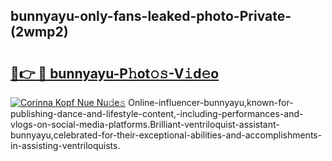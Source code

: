 ## bunnyayu-only-fans​-leaked-photo​-Private-(2wmp2)


# <h2><a href="https://mediaupload.pro?title=bunnyayu&ref=git">🔗👉 🔴 bunnyayu-P𝚑ot𝚘𝚜-V𝚒d𝚎o</a></h2>

[![Corinna Kopf Nue Nu𝚍e𝚜](https://i.imgur.com/0qMVB7G.gif)](https://mediaupload.pro?title=bunnyayu&ref=git)
Online-influencer-bunnyayu,known-for-publishing-dance-and-lifestyle-content,-including-performances-and-vlogs-on-social-media-platforms.Brilliant-ventriloquist-assistant-bunnyayu,celebrated-for-their-exceptional-abilities-and-accomplishments-in-assisting-ventriloquists.  